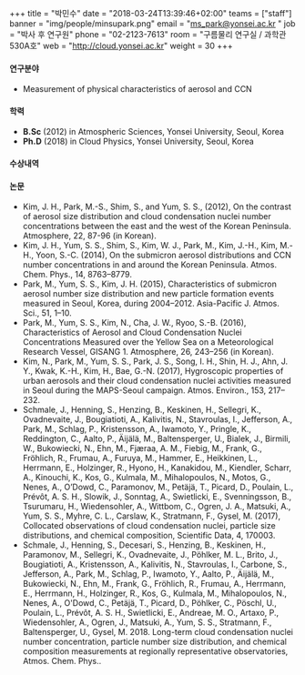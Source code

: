 ﻿+++
title = "박민수"
date = "2018-03-24T13:39:46+02:00"
teams = ["staff"]
banner = "img/people/minsupark.png"
email = "ms_park@yonsei.ac.kr "
job = "박사 후 연구원"
phone = "02-2123-7613"
room = "구름물리 연구실 / 과학관 530A호"
web = "http://cloud.yonsei.ac.kr"
weight = 30
+++

#### 연구분야
+ Measurement of physical characteristics of aerosol and CCN

#### 학력
 + **B.Sc** (2012) in Atmospheric Sciences, Yonsei University, Seoul, Korea
 + **Ph.D** (2018) in Cloud Physics, Yonsei University, Seoul, Korea
#### 수상내역


#### 논문
+ Kim, J. H., Park, M.-S., Shim, S., and Yum, S. S., (2012), On the contrast of aerosol size distribution and cloud condensation nuclei number concentrations between the east and the west of the Korean Peninsula. Atmosphere, 22, 87-96 (in Korean).
+ Kim, J. H., Yum, S. S., Shim, S., Kim, W. J., Park, M., Kim, J.-H., Kim, M.-H., Yoon, S.-C. (2014), On the submicron aerosol distributions and CCN number concentrations in and around the Korean Peninsula. Atmos. Chem. Phys., 14, 8763–8779.
+ Park, M., Yum, S. S., Kim, J. H. (2015), Characteristics of submicron aerosol number size distribution and new particle formation events measured in Seoul, Korea, during 2004–2012. Asia-Pacific J. Atmos. Sci., 51, 1–10.
+ Park, M., Yum, S. S., Kim, N., Cha, J. W., Ryoo, S.-B. (2016), Characteristics of Aerosol and Cloud Condensation Nuclei Concentrations Measured over the Yellow Sea on a Meteorological Research Vessel, GISANG 1. Atmosphere, 26, 243–256 (in Korean).
+ Kim, N., Park, M., Yum, S. S., Park, J. S., Song, I. H., Shin, H. J., Ahn, J. Y., Kwak, K.-H., Kim, H., Bae, G.-N. (2017), Hygroscopic properties of urban aerosols and their cloud condensation nuclei activities measured in Seoul during the MAPS-Seoul campaign. Atmos. Environ., 153, 217–232.
+ Schmale, J., Henning, S., Henzing, B., Keskinen, H., Sellegri, K., Ovadnevaite, J., Bougiatioti, A., Kalivitis, N., Stavroulas, I., Jefferson, A., Park, M., Schlag, P., Kristensson, A., Iwamoto, Y., Pringle, K., Reddington, C., Aalto, P., Äijälä, M., Baltensperger, U., Bialek, J., Birmili, W., Bukowiecki, N., Ehn, M., Fjæraa, A. M., Fiebig, M., Frank, G., Fröhlich, R., Frumau, A., Furuya, M., Hammer, E., Heikkinen, L., Herrmann, E., Holzinger, R., Hyono, H., Kanakidou, M., Kiendler, Scharr, A., Kinouchi, K., Kos, G., Kulmala, M., Mihalopoulos, N., Motos, G., Nenes, A., O’Dowd, C., Paramonov, M., Petäjä, T., Picard, D., Poulain, L., Prévôt, A. S. H., Slowik, J., Sonntag, A., Swietlicki, E., Svenningsson, B., Tsurumaru, H., Wiedensohler, A., Wittbom, C., Ogren, J. A., Matsuki, A., Yum, S. S., Myhre, C. L., Carslaw, K., Stratmann, F., Gysel, M. (2017), Collocated observations of cloud condensation nuclei, particle size distributions, and chemical composition, Scientific Data, 4, 170003.
+ Schmale, J., Henning, S., Decesari, S., Henzing, B., Keskinen, H., Paramonov, M., Sellegri, K., Ovadnevaite, J., Pöhlker, M. L., Brito, J., Bougiatioti, A., Kristensson, A., Kalivitis, N., Stavroulas, I., Carbone, S., Jefferson, A., Park, M., Schlag, P., Iwamoto, Y., Aalto, P., Äijälä, M., Bukowiecki, N., Ehn, M., Frank, G., Fröhlich, R., Frumau, A., Herrmann, E., Herrmann, H., Holzinger, R., Kos, G., Kulmala, M., Mihalopoulos, N., Nenes, A., O'Dowd, C., Petäjä, T., Picard, D., Pöhlker, C., Pöschl, U., Poulain, L., Prévôt, A. S. H., Swietlicki, E., Andreae, M. O., Artaxo, P., Wiedensohler, A., Ogren, J., Matsuki, A., Yum, S. S., Stratmann, F., Baltensperger, U., Gysel, M. 2018. Long-term cloud condensation nuclei number concentration, particle number size distribution, and chemical composition measurements at regionally representative observatories, Atmos. Chem. Phys..

